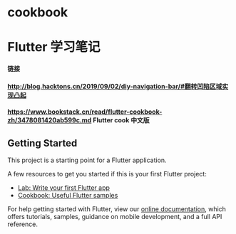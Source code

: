 # cookbook

# Flutter 学习笔记

#### 链接
#### <http://blog.hacktons.cn/2019/09/02/diy-navigation-bar/#翻转凹陷区域实现凸起>
#### <https://www.bookstack.cn/read/flutter-cookbook-zh/3478081420ab599c.md> Flutter cook 中文版

## Getting Started

This project is a starting point for a Flutter application.

A few resources to get you started if this is your first Flutter project:

- [Lab: Write your first Flutter app](https://flutter.dev/docs/get-started/codelab)
- [Cookbook: Useful Flutter samples](https://flutter.dev/docs/cookbook)

For help getting started with Flutter, view our
[online documentation](https://flutter.dev/docs), which offers tutorials,
samples, guidance on mobile development, and a full API reference.

